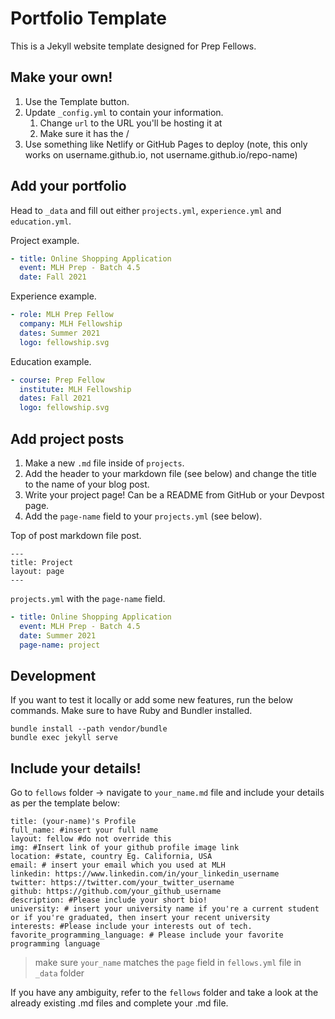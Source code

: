 # Portfolio Template

This is a Jekyll website template designed for Prep Fellows.


## Make your own!

1. Use the Template button.
2. Update `_config.yml` to contain your information.
    1. Change `url` to the URL you'll be hosting it at
    2. Make sure it has the /
3. Use something like Netlify or GitHub Pages to deploy (note, this only works on username.github.io, not username.github.io/repo-name)

## Add your portfolio

Head to `_data` and fill out either `projects.yml`, `experience.yml` and `education.yml`.

Project example.
```yaml
- title: Online Shopping Application
  event: MLH Prep - Batch 4.5
  date: Fall 2021
```

Experience example.
```yaml
- role: MLH Prep Fellow
  company: MLH Fellowship
  dates: Summer 2021
  logo: fellowship.svg
```

Education example.
```yaml
- course: Prep Fellow
  institute: MLH Fellowship
  dates: Fall 2021
  logo: fellowship.svg
```
## Add project posts

1. Make a new `.md` file inside of `projects`.
2. Add the header to your markdown file (see below) and change the title to the name of your blog post.
3. Write your project page! Can be a README from GitHub or your Devpost page.
4. Add the `page-name` field to your `projects.yml` (see below).

Top of post markdown file post.
```
---
title: Project
layout: page
---
```

`projects.yml` with the `page-name` field.

```yaml
- title: Online Shopping Application
  event: MLH Prep - Batch 4.5
  date: Summer 2021
  page-name: project
```

## Development

If you want to test it locally or add some new features, run the below commands. Make sure to have Ruby and Bundler installed.

```
bundle install --path vendor/bundle
bundle exec jekyll serve
```

## Include your details!
Go to `fellows` folder -> navigate to `your_name.md` file and include your details as per the template below:

```
title: (your-name)'s Profile
full_name: #insert your full name
layout: fellow #do not override this
img: #Insert link of your github profile image link
location: #state, country Eg. California, USA
email: # insert your email which you used at MLH
linkedin: https://www.linkedin.com/in/your_linkedin_username
twitter: https://twitter.com/your_twitter_username
github: https://github.com/your_github_username
description: #Please include your short bio!
university: # insert your university name if you're a current student or if you're graduated, then insert your recent university 
interests: #Please include your interests out of tech.
favorite_programming_language: # Please include your favorite programming language
```

> make sure `your_name` matches the `page` field in `fellows.yml` file in `_data` folder

If you have any ambiguity, refer to the `fellows` folder and take a look at the already existing .md files and complete your .md file.
